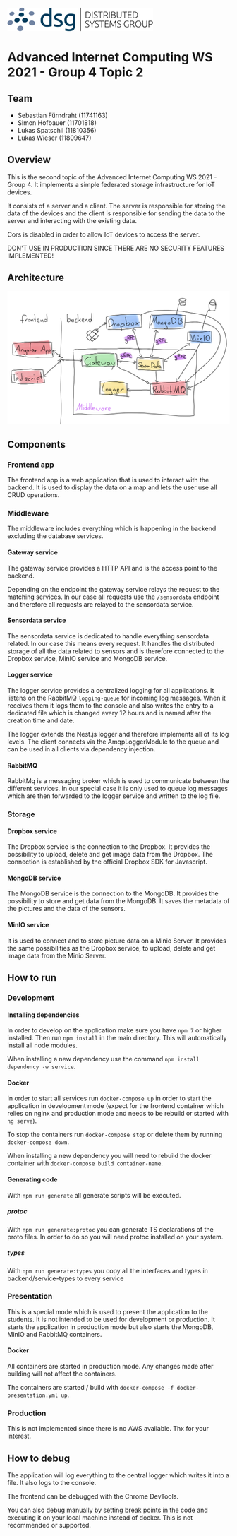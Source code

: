 ![DSG](./docs/dsg_logo.png)

# Advanced Internet Computing WS 2021 - Group 4 Topic 2

## Team

- Sebastian Fürndraht (11741163)
- Simon Hofbauer (11701818)
- Lukas Spatschil (11810356)
- Lukas Wieser (11809647)

## Overview

This is the second topic of the Advanced Internet Computing WS 2021 - Group 4. It implements a simple federated storage infrastructure for IoT devices.

It consists of a server and a client. The server is responsible for storing the data of the devices and the client is responsible for sending the data to the server and interacting with the existing data.

Cors is disabled in order to allow IoT devices to access the server.

DON'T USE IN PRODUCTION SINCE THERE ARE NO SECURITY FEATURES IMPLEMENTED!

## Architecture

![Architecture](./docs/architecture.png)

## Components

### Frontend app

The frontend app is a web application that is used to interact with the backend. It is used to display the data on a map and lets the user use all CRUD operations.

### Middleware

The middleware includes everything which is happening in the backend excluding the database services.

#### Gateway service

The gateway service provides a HTTP API and is the access point to the backend. 

Depending on the endpoint the gateway service relays the request to the matching services. In our case all requests use the `/sensordata` endpoint and therefore all requests are relayed to the sensordata service.

#### Sensordata service

The sensordata service is dedicated to handle everything sensordata related. In our case this means every request. It handles the distributed storage of all the data related to sensors and is therefore connected to the Dropbox service, MinIO service and MongoDB service.

#### Logger service

The logger service provides a centralized logging for all applications.
It listens on the RabbitMQ `logging-queue` for incoming log messages. When it receives them it logs them to the console and also writes the entry to a dedicated file which is changed every 12 hours and is named after the creation time and date.

The logger extends the Nest.js logger and therefore implements all of its log levels.
The client connects via the AmqpLoggerModule to the queue and can be used in all clients via dependency injection.

#### RabbitMQ

RabbitMq is a messaging broker which is used to communicate between the different services.
In our special case it is only used to queue log messages which are then forwarded to the logger service and written to the log file.

### Storage

#### Dropbox service

The Dropbox service is the connection to the Dropbox. It provides the possibility to upload, delete and get image data from the Dropbox. The connection is established by the official Dropbox SDK for Javascript.

#### MongoDB service

The MongoDB service is the connection to the MongoDB. It provides the possibility to store and get data from the MongoDB. It saves the metadata of the pictures and the data of the sensors.

#### MinIO service

It is used to connect and to store picture data on a Minio Server. It provides the same possibilities as the Dropbox service, to upload, delete and get image data from the Minio Server.

## How to run

### Development

#### Installing dependencies

In order to develop on the application make sure you have `npm 7` or higher installed.
Then run `npm install` in the main directory. This will automatically install all node modules.

When installing a new dependency use the command `npm install dependency -w service`.

#### Docker

In order to start all services run `docker-compose up` in order to start the application in development mode (expect for the frontend container which relies on nginx and production mode and needs to be rebuild or started with `ng serve`).

To stop the containers run `docker-compose stop` or delete them by running `docker-compose down`.

When installing a new dependency you will need to rebuild the docker container with `docker-compose build container-name`.

#### Generating code

With `npm run generate` all generate scripts will be executed.

##### protoc

With `npm run generate:protoc` you can generate TS declarations of the proto files. In order to do so you will need protoc installed on your system.

##### types

With `npm run generate:types` you copy all the interfaces and types in backend/service-types to every service

### Presentation

This is a special mode which is used to present the application to the students. It is not intended to be used for development or production. It starts the application in production mode but also starts the MongoDB, MinIO and RabbitMQ containers.

#### Docker

All containers are started in production mode. Any changes made after building will not affect the containers.

The containers are started / build with `docker-compose -f docker-presentation.yml up`.

### Production

This is not implemented since there is no AWS available. Thx for your interest.

## How to debug

The application will log everything to the central logger which writes it into a file. It also logs to the console.

The frontend can be debugged with the Chrome DevTools.

You can also debug manually by setting break points in the code and executing it on your local machine instead of docker. This is not recommended or supported.
